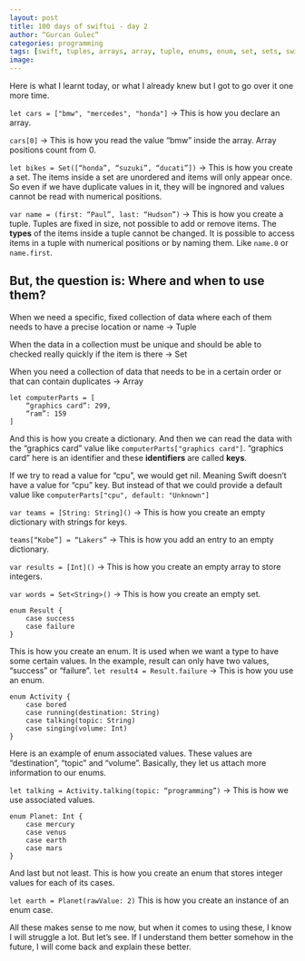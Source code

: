 ```yaml
---
layout: post
title: 100 days of swiftui - day 2
author: “Gurcan Gulec“
categories: programming
tags: [swift, tuples, arrays, array, tuple, enums, enum, set, sets, swiftui, hackingwithswift]
image:
---
```

Here is what I learnt today, or what I already knew but I got to go over it one more time.

`let cars = ["bmw", "mercedes", "honda"]` -> This is how you declare an array.

`cars[0]` -> This is how you read the value “bmw” inside the array. Array positions count from 0.

`let bikes = Set([“honda”, “suzuki”, “ducati”])` -> This is how you create a set. The items inside a set are unordered and items will only appear once. So even if we have duplicate values in it, they will be ingnored and values cannot be read with numerical positions.

`var name = (first: “Paul”, last: “Hudson”)` -> This is how you create a tuple. Tuples are fixed in size, not possible to add or remove items. The **types** of the items inside a tuple cannot be changed. It is possible to access items in a tuple with numerical positions or by naming them. Like `name.0` or `name.first`.

## But, the question is: Where and when to use them?
When we need a specific, fixed collection of data where each of them needs to have a precise location or name -> Tuple

When the data in a collection must be unique and should be able to checked really quickly if the item is there -> Set

When you need a collection of data that needs to be in a certain order or that can contain duplicates -> Array

```
let computerParts = [
    “graphics card”: 299,
    “ram”: 159
]
```

And this is how you create a dictionary. And then we can read the data with the “graphics card” value like `computerParts["graphics card"]`. “graphics card” here is an identifier and these **identifiers** are called **keys**.

If we try to read a value for “cpu”, we would get nil. Meaning Swift doesn’t have a value for “cpu” key. But instead of that we could provide a default value like `computerParts["cpu", default: "Unknown"]`

`var teams = [String: String]()` -> This is how you create an empty dictionary with strings for keys.

`teams[“Kobe”] = “Lakers”` -> This is how you add an entry to an empty dictionary.

`var results = [Int]()` -> This is how you create an empty array to store integers.

`var words = Set<String>()` -> This is how you create an empty set.

```
enum Result {
    case success
    case failure
}
```

This is how you create an enum. It is used when we want a type to have some certain values. In the example, result can only have two values, “success” or “failure”.
`let result4 = Result.failure` -> This is how you use an enum.

```
enum Activity {
    case bored
    case running(destination: String)
    case talking(topic: String)
    case singing(volume: Int)
}
```

Here is an example of enum associated values. These values are “destination”, “topic” and “volume”. Basically, they let us attach more information to our enums.

`let talking = Activity.talking(topic: “programming”)` -> This is how we use associated values.

```
enum Planet: Int {
    case mercury
    case venus
    case earth
    case mars
}
```

And last but not least. This is how you create an enum that stores integer values for each of its cases. 

`let earth = Planet(rawValue: 2)` This is how you create an instance of an enum case.

All these makes sense to me now, but when it comes to using these, I know I will struggle a lot. But let’s see. If I understand them better somehow in the future, I will come back and explain these better. 
